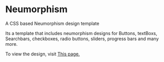 # Neumorphism
A CSS based Neumorphism design template

Its a template that includes neumorphism designs for 
Buttons, textBoxs, Searchbars, checkboxes, radio buttons, sliders, progress bars and many more.

To view the design, visit <a href="https://exceptional.glitch.me/neuromorphism/"> This page. </a>
